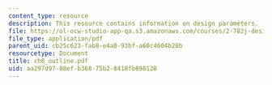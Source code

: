 ```yaml
---
content_type: resource
description: This resource contains information on design parameters.
file: https://ol-ocw-studio-app-qa.s3.amazonaws.com/courses/2-782j-design-of-medical-devices-and-implants-spring-2006/aa297d9788efb36875b28418fb890128_ch6_outline.pdf
file_type: application/pdf
parent_uid: cb25c623-fab8-e4a0-93bf-a60c4604b28b
resourcetype: Document
title: ch6_outline.pdf
uid: aa297d97-88ef-b368-75b2-8418fb890128
---
```

